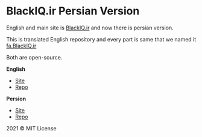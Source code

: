 # BlackIQ.ir Persian Version

English and main site is [BlackIQ.ir](https://blackiq.ir) and now there is persian version.

This is translated English repository and every part is same that we named it [fa.BlackIQ.ir](https://fa.blackiq.ir)

Both are open-source.

**English**

- [Site](https://blackiq.ir)
- [Repo](https://github.com/BlackIQ/BlackIQ.ir)

**Persion**

- [Site](https://fa.blackiq.ir)
- [Repo](https://github.com/BlackIQ/fa.BlackIQ.ir)


2021 &copy; MIT License
